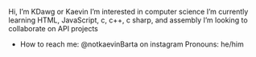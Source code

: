 Hi, I’m KDawg or Kaevin
I’m interested in computer science
I’m currently learning HTML, JavaScript, c, c++, c sharp, and assembly
I’m looking to collaborate on API projects
- How to reach me: @notkaevinBarta on instagram
Pronouns: he/him




